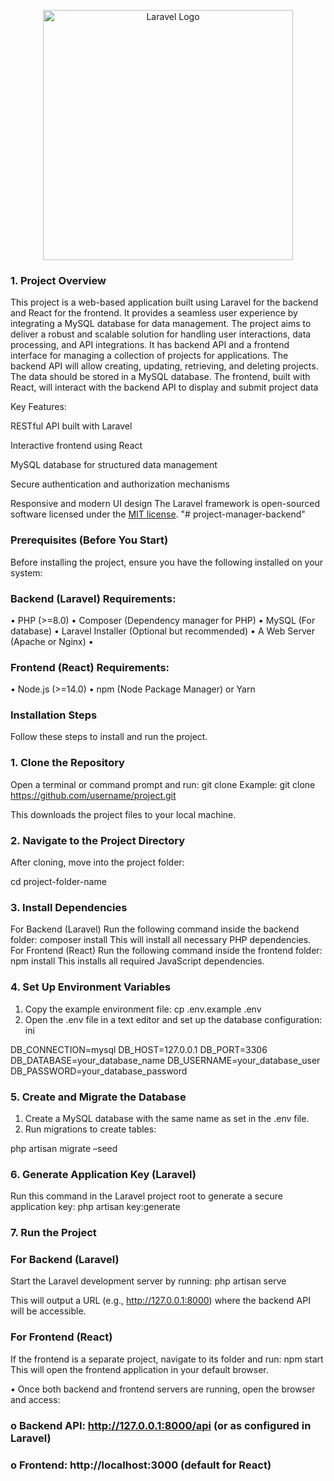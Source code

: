 <p align="center"><a href="https://laravel.com" target="_blank"><img src="https://raw.githubusercontent.com/laravel/art/master/logo-lockup/5%20SVG/2%20CMYK/1%20Full%20Color/laravel-logolockup-cmyk-red.svg" width="400" alt="Laravel Logo"></a></p>

### 1. Project Overview

This project is a web-based application built using Laravel for the backend and React for the frontend. It provides a seamless user experience by integrating a MySQL database for data management. The project aims to deliver a robust and scalable solution for handling user interactions, data processing, and API integrations. It has backend API and a frontend interface for managing a collection
of projects for applications. The backend API will allow creating, updating, retrieving, and
deleting projects. The data should be stored in a MySQL database. The frontend, built with
React, will interact with the backend API to display and submit project data

Key Features:

RESTful API built with Laravel

Interactive frontend using React

MySQL database for structured data management

Secure authentication and authorization mechanisms

Responsive and modern UI design
The Laravel framework is open-sourced software licensed under the [MIT license](https://opensource.org/licenses/MIT).
"# project-manager-backend" 

### Prerequisites (Before You Start)
Before installing the project, ensure you have the following installed on your system:

### Backend (Laravel) Requirements:
•	PHP (>=8.0)
•	Composer (Dependency manager for PHP)
•	MySQL (For database)
•	Laravel Installer (Optional but recommended)
•	A Web Server (Apache or Nginx)
•	
### Frontend (React) Requirements:
•	Node.js (>=14.0)
•	npm (Node Package Manager) or Yarn


### Installation Steps
Follow these steps to install and run the project.
### 1.	Clone the Repository
Open a terminal or command prompt and run:
 git clone <repository-url>
Example:
git clone https://github.com/username/project.git

This downloads the project files to your local machine.
### 2.	Navigate to the Project Directory 
After cloning, move into the project folder:

cd project-folder-name

### 3.	Install Dependencies 
For Backend (Laravel)
Run the following command inside the backend folder:
composer install
This will install all necessary PHP dependencies.
For Frontend (React)
Run the following command inside the frontend folder:
npm install
This installs all required JavaScript dependencies.
### 4.	Set Up Environment Variables 
1.	Copy the example environment file:
cp .env.example .env
2.	Open the .env file in a text editor and set up the database configuration:
ini

DB_CONNECTION=mysql
DB_HOST=127.0.0.1
DB_PORT=3306
DB_DATABASE=your_database_name
DB_USERNAME=your_database_user
DB_PASSWORD=your_database_password

### 5.	Create and Migrate the Database 
1.	Create a MySQL database with the same name as set in the .env file.
2.	Run migrations to create tables:

php artisan migrate –seed


### 6.	 Generate Application Key (Laravel)
Run this command in the Laravel project root to generate a secure application key:
php artisan key:generate

### 7.	Run the Project 
### For Backend (Laravel)

Start the Laravel development server by running:
php artisan serve

This will output a URL (e.g., http://127.0.0.1:8000) where the backend API will be accessible.
### For Frontend (React)
If the frontend is a separate project, navigate to its folder and run:
npm start
This will open the frontend application in your default browser.

•	Once both backend and frontend servers are running, open the browser and access:
### o	Backend API: http://127.0.0.1:8000/api (or as configured in Laravel)
### o	Frontend: http://localhost:3000 (default for React)

